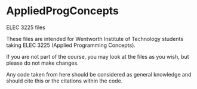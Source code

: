 # AppliedProgConcepts

ELEC 3225 files

These files are intended for Wentworth Institute of Technology students taking ELEC 3225 (Applied Programming Concepts).

If you are not part of the course, you may look at the files as you wish, but please do not make changes.  

Any code taken from here should be considered as general knowledge and should cite this or the citations within the code.

